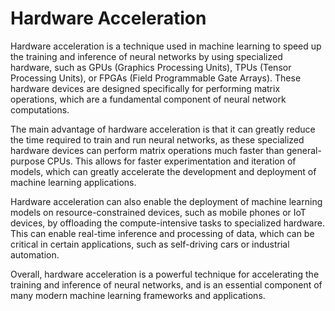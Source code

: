 # Hardware Acceleration

Hardware acceleration is a technique used in machine learning to speed up the training and inference of neural networks by using specialized hardware, such as GPUs (Graphics Processing Units), TPUs (Tensor Processing Units), or FPGAs (Field Programmable Gate Arrays). These hardware devices are designed specifically for performing matrix operations, which are a fundamental component of neural network computations.

The main advantage of hardware acceleration is that it can greatly reduce the time required to train and run neural networks, as these specialized hardware devices can perform matrix operations much faster than general-purpose CPUs. This allows for faster experimentation and iteration of models, which can greatly accelerate the development and deployment of machine learning applications.

Hardware acceleration can also enable the deployment of machine learning models on resource-constrained devices, such as mobile phones or IoT devices, by offloading the compute-intensive tasks to specialized hardware. This can enable real-time inference and processing of data, which can be critical in certain applications, such as self-driving cars or industrial automation.

Overall, hardware acceleration is a powerful technique for accelerating the training and inference of neural networks, and is an essential component of many modern machine learning frameworks and applications.
